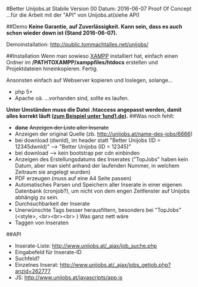 #Better Unijobs.at
	Stabile Version 00
	Datum: 2016-06-07
	Proof Of Concept
...für die Arbeit mit der "API" von Unijobs.at(siehe API)

##Demo
**Keine Garantie, auf Zuverlässigkeit. Kann sein, dass es auch schon wieder down ist (Stand 2016-06-07).**

Demoinstallation: http://public.tommachtalles.net/unijobs/

##Installation
Wenn man sowieso [XAMPP](https://www.apachefriends.org/download.html) installiert hat, einfach einen Ordner im **/PATHTOXAMPP/xamppfiles/htdocs** erstellen und Projektdateien hineinkopieren. Fertig.

Ansonsten einfach auf Webserver kopieren und loslegen, solange...
- php 5+
- Apache oä.
...vorhanden sind, sollte es laufen.

**Unter Umständen muss die Datei .htaccess angepasst werden, damit alles korrekt läuft ([zum Beispiel unter 1und1.de](https://hilfe-center.1und1.de/hosting/1und1-hosting-c10085285/skript--und-programmiersprachen-c10082634/htaccess-c10083883/hinweise-zur-erstellung-von-rewrite-rules-a10792317.html)).**
##Was noch fehlt:
- **done** <s>Anzeigen der Liste aller Inserate</s>
- Anzeigen der original Quelle (zb. http://unijobs.at/name-des-jobs/6666)
- bei download (dwnld), im header statt "Better Unijobs (ID = 12345dwnld)" --> "Better Unijobs (ID = 12345)"
- bei download --> kein bootstrap per cdn einbinden
- Anzeigen des Erstellungsdatums des Inserates ("TopJobs" haben kein Datum, aber man sieht anhand der laufenden Nummer, in welchem Zeitraum sie angelegt wurden)
- PDF erzeugen (muss auf eine A4 Seite passen)
- Automatisches Parsen und Speichern aller Inserate in einer eigenen Datenbank (cronjob?), um nicht von dem engen Zeitfenster auf Unijobs abhängig zu sein.
- Durchsuchbarkeit der Inserate
- Unerwünschte Tags besser herausfiltern, besonders bei "TopJobs" (\<style\>, \<br\>\<br\>\<br\> )
Was ganz nett wäre
- Taggen von Inseraten

##API
- Inserate-Liste: http://www.unijobs.at/_ajax/job_suche.php
- Eingabefeld für Inserate-ID
- Suchfeld?
- Einzelnes Inserat:	http://www.unijobs.at/_ajax/jobs_getjob.php?anzid=262777
- JS: http://www.unijobs.at/javascripts/app.js